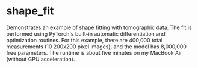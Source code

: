 # shape_fit

Demonstrates an example of shape fitting with tomographic data. The fit is
performed using PyTorch's built-in automatic differentiation and optimization
routines. For this example, there are 400,000 total measurements (10 200x200
pixel images), and the model has 8,000,000 free parameters. The runtime is 
about five minutes on my MacBook Air (without GPU acceleration).
